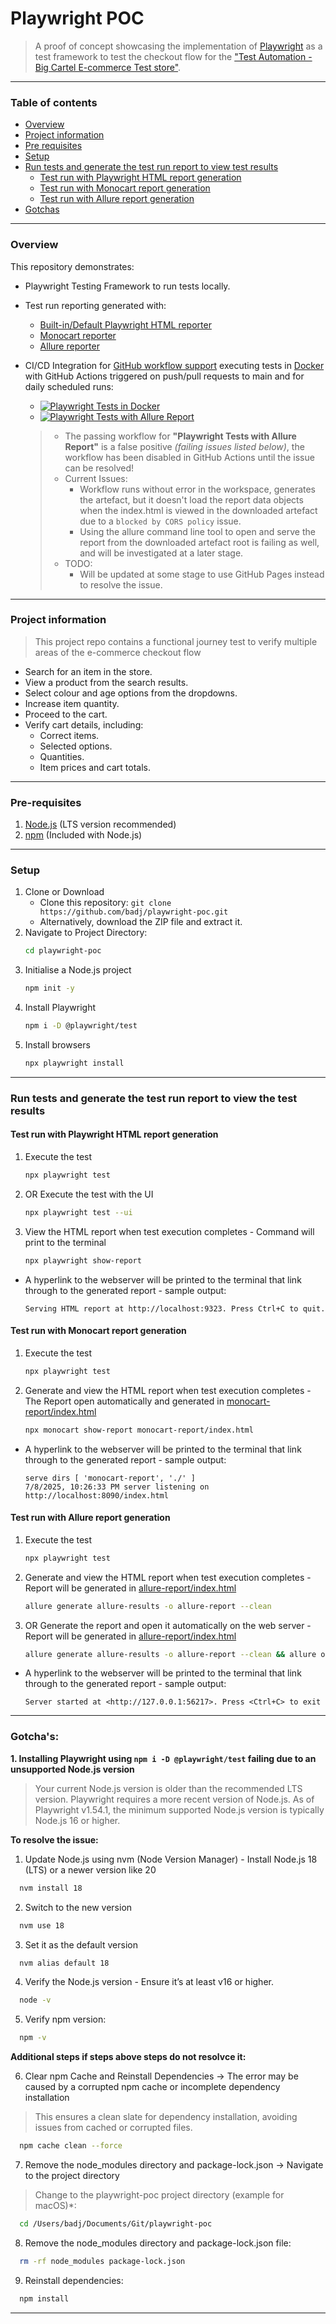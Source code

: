# Playwright POC

> A proof of concept showcasing the implementation of [Playwright](https://playwright.dev/) as a test framework to test the checkout flow for the ["Test Automation - Big Cartel E-commerce Test store"](https://testautomation.bigcartel.com/).

---
### Table of contents


- [Overview](https://github.com/badj/playwright-poc#overview)
- [Project information](https://github.com/badj/playwright-poc#project-information)
- [Pre requisites](https://github.com/badj/playwright-poc#pre-requisites)
- [Setup](https://github.com/badj/playwright-poc#setup)
- [Run tests and generate the test run report to view test results](https://github.com/badj/playwright-poc#run-tests-and-generate-the-test-run-report-to-view-the-test-results)
  - [Test run with Playwright HTML report generation](https://github.com/badj/playwright-poc#test-run-with-playwright-html-report-generation)
  - [Test run with Monocart report generation](https://github.com/badj/playwright-poc#test-run-with-monocart-report-generation)
  - [Test run with Allure report generation](https://github.com/badj/playwright-poc#test-run-with-allure-report-generation)
- [Gotchas](https://github.com/badj/playwright-poc#gotchas)

---


### Overview

This repository demonstrates: 
 - Playwright Testing Framework to run tests locally. 
 - Test run reporting generated with:
   - [Built-in/Default Playwright HTML reporter](https://playwright.dev/docs/test-reporters)
   - [Monocart reporter](https://github.com/cenfun/monocart-reporter)
   - [Allure reporter](https://allurereport.org/)
 - CI/CD Integration for [GitHub workflow support](https://github.com/badj/playwright-poc/actions) executing tests in [Docker](https://www.docker.com/) with GitHub Actions triggered on push/pull requests to main and for daily scheduled runs:
   - [![Playwright Tests in Docker](https://github.com/badj/playwright-poc/actions/workflows/main.yml/badge.svg)](https://github.com/badj/playwright-poc/actions/workflows/main.yml)
   - [![Playwright Tests with Allure Report](https://github.com/badj/playwright-poc/actions/workflows/allure-report.yml/badge.svg)](https://github.com/badj/playwright-poc/actions/workflows/allure-report.yml) 
    
   >   - The passing workflow for **"Playwright Tests with Allure Report"**  is a false positive *(failing issues listed below)*, the workflow has been disabled in GitHub Actions until the issue can be resolved!
   >   - Current Issues: 
   >     - Workflow runs without error in the workspace, generates the artefact, but it doesn't load the report data objects when the index.html is viewed in the downloaded artefact due to a `blocked by CORS policy` issue. 
   >     - Using the allure command line tool to open and serve the report from the downloaded artefact root is failing as well, and will be investigated at a later stage.
   >   - TODO:
   >     - Will be updated at some stage to use GitHub Pages instead to resolve the issue.

---
### Project information

> This project repo contains a functional journey test to verify multiple areas of the e-commerce checkout flow

- Search for an item in the store.
- View a product from the search results.
- Select colour and age options from the dropdowns.
- Increase item quantity.
- Proceed to the cart.
- Verify cart details, including:
    - Correct items.
    - Selected options.
    - Quantities.
    - Item prices and cart totals.

---
### Pre-requisites

1. [Node.js](https://nodejs.org/en/download/) (LTS version recommended)
2. [npm](https://docs.npmjs.com/downloading-and-installing-node-js-and-npm/) (Included with Node.js)


---
### Setup

1. Clone or Download
    - Clone this repository: `git clone https://github.com/badj/playwright-poc.git`
    - Alternatively, download the ZIP file and extract it.
2. Navigate to Project Directory:
   ```bash
   cd playwright-poc
   ```
3. Initialise a Node.js project
   ```bash
   npm init -y
   ```
4. Install Playwright
   ```bash
   npm i -D @playwright/test
   ```
5. Install browsers
   ```bash
   npx playwright install
   ``` 

---
### Run tests and generate the test run report to view the test results

#### Test run with Playwright HTML report generation

1. Execute the test
   ```bash
   npx playwright test
   ```
2. OR Execute the test with the UI
   ```bash
   npx playwright test --ui
   ``` 
3. View the HTML report when test execution completes - Command will print to the terminal
   ```bash
   npx playwright show-report
   ```
- A hyperlink to the webserver will be printed to the terminal that link through to the generated report - sample output:

  ```
  Serving HTML report at http://localhost:9323. Press Ctrl+C to quit.
  ```

#### Test run with Monocart report generation

1. Execute the test
   ```bash
   npx playwright test
   ```
2. Generate and view the HTML report when test execution completes - The Report open automatically and generated in [monocart-report/index.html](monocart-report/index.html)
   ```bash
   npx monocart show-report monocart-report/index.html
   ```
- A hyperlink to the webserver will be printed to the terminal that link through to the generated report - sample output:

  ```
  serve dirs [ 'monocart-report', './' ]
  7/8/2025, 10:26:33 PM server listening on http://localhost:8090/index.html
  ```   

#### Test run with Allure report generation

1. Execute the test
   ```bash
   npx playwright test
   ```
2. Generate and view the HTML report when test execution completes - Report will be generated in [allure-report/index.html](allure-report/index.html)
   ```bash
   allure generate allure-results -o allure-report --clean 
   ```
3. OR Generate the report and open it automatically on the web server - Report will be generated in [allure-report/index.html](allure-report/index.html)
   ```bash
   allure generate allure-results -o allure-report --clean && allure open allure-report && echo "file://$(pwd)/allure-report/index.html" 
   ```   
- A hyperlink to the webserver will be printed to the terminal that link through to the generated report - sample output:

  ```
  Server started at <http://127.0.0.1:56217>. Press <Ctrl+C> to exit
  ```

---

### Gotcha's:

**1. Installing Playwright using `npm i -D @playwright/test` failing due to an unsupported Node.js version**

> Your current Node.js version is older than the recommended LTS version.
> Playwright requires a more recent version of Node.js. As of Playwright v1.54.1, the minimum supported Node.js version is typically Node.js 16 or higher.

**To resolve the issue:**

1. Update Node.js using nvm (Node Version Manager) - Install Node.js 18 (LTS) or a newer version like 20
```bash
  nvm install 18
```
2. Switch to the new version
```bash
  nvm use 18
```
3. Set it as the default version
```bash
  nvm alias default 18
```
4. Verify the Node.js version - Ensure it’s at least v16 or higher.
```bash
  node -v
```
5. Verify npm version:
```bash
  npm -v
```

**Additional steps if steps above steps do not resolvce it:**

6. Clear npm Cache and Reinstall Dependencies → The error may be caused by a corrupted npm cache or incomplete dependency installation
> This ensures a clean slate for dependency installation, avoiding issues from cached or corrupted files.
```bash
  npm cache clean --force
```
7. Remove the node_modules directory and package-lock.json → Navigate to the project directory
> Change to the playwright-poc project directory (example for macOS)*:
```bash
  cd /Users/badj/Documents/Git/playwright-poc
```
8. Remove the node_modules directory and package-lock.json file:
```bash
  rm -rf node_modules package-lock.json
```
9. Reinstall dependencies:
```bash
  npm install
```

---
